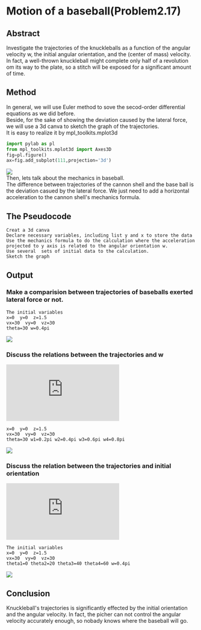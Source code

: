 # Motion of a baseball(Problem2.17)
## Abstract
Investigate the trajectories of the knuckleballs as a function of the angular velocity w, the initial angular orientation, and the (center
of mass)  velocity.     
In fact, a well-thrown knuckleball might complete only half of a revolution om its way to the plate, so a stitch will be exposed for a 
significant amount of time. 
## Method
In general, we will use Euler method to sove the secod-order differential equations as we did before.   
Beside, for the sake of showing the deviation caused by the lateral force, we will use a 3d canva to sketch the graph of the 
trajectories.    
It is easy to realize it by mpl_toolkits.mplot3d
```python
import pylab as pl
from mpl_toolkits.mplot3d import Axes3D
fig=pl.figure()
ax=fig.add_subplot(111,projection='3d')
```
![](https://github.com/yyx1996/computational_physics_N2015301020105/blob/master/pic6-1.png)   
Then, lets talk about the mechanics in baseball.    
The difference between trajectories of the cannon shell and the base ball is the deviation casued by the lateral force. We just need
 to add a horizontal acceleration to the cannon shell's mechanics formula.
 ## The Pseudocode
    Creat a 3d canva
    Declare necessary variables, including list y and x to store the data
    Use the mechanics formula to do the calculation where the acceleration projected to y axis is related to the angular orientation w.
    Use several  sets of initial data to the calculation.
    Sketch the graph
## Output
### Make a comparision between trajectories of baseballs exerted lateral force or not.
    The initial variables
    x=0  y=0  z=1.5
    vx=30  vy=0  vz=30
    theta=30 w=0.4pi
![](https://github.com/yyx1996/computational_physics_N2015301020105/blob/master/pic6-2.png)
### Discuss the relations between the trajectories and w
![code 6-1](https://github.com/yyx1996/computational_physics_N2015301020105/blob/master/code%206-1.py)    
   
    x=0  y=0  z=1.5
    vx=30  vy=0  vz=30
    theta=30 w1=0.2pi w2=0.4pi w3=0.6pi w4=0.8pi
![](https://github.com/yyx1996/computational_physics_N2015301020105/blob/master/pic6-3.png)
### Discuss the relation between the trajectories and initial orientation
![code6-2](https://github.com/yyx1996/computational_physics_N2015301020105/blob/master/code%206-2.py)   

    The initial variables
    x=0  y=0  z=1.5
    vx=30  vy=0  vz=30
    theta1=0 theta2=20 theta3=40 theta4=60 w=0.4pi
![](https://github.com/yyx1996/computational_physics_N2015301020105/blob/master/pic6-4.png)
## Conclusion
Knuckleball's trajectories is significantly effected by the initial orientation and the angular velocity.
In fact, the picher can not control the angular velocity accurately enough, so nobady knows where the baseball will go.
    
